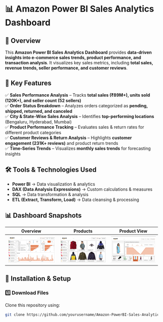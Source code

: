 # 📊 Amazon Power BI Sales Analytics Dashboard  

## 🚀 Overview  
This **Amazon Power BI Sales Analytics Dashboard** provides **data-driven insights into e-commerce sales trends, product performance, and transaction analysis**. It visualizes key sales metrics, including **total sales, revenue trends, seller performance, and customer reviews**.  

## 🔹 Key Features  
✅ **Sales Performance Analysis** – Tracks **total sales (₹89M+), units sold (120K+), and seller count (52 sellers)**  
✅ **Order Status Breakdown** – Analyzes orders categorized as **pending, shipped, returned, and canceled**  
✅ **City & State-Wise Sales Analysis** – Identifies **top-performing locations** (Bengaluru, Hyderabad, Mumbai)  
✅ **Product Performance Tracking** – Evaluates sales & return rates for different product categories  
✅ **Customer Reviews & Return Analysis** – Highlights **customer engagement (231K+ reviews)** and product return trends  
✅ **Time-Series Trends** – Visualizes **monthly sales trends** for forecasting insights  


## 🛠️ Tools & Technologies Used  
- **Power BI** → Data visualization & analytics  
- **DAX (Data Analysis Expressions)** → Custom calculations & measures  
- **SQL** → Data transformation & analysis  
- **ETL (Extract, Transform, Load)** → Data cleansing & processing  

## 📊 Dashboard Snapshots  
| **Overview** | **Products** | **Product View** |  
|----------------|----------------------|----------------|  
| ![Sales Trends](https://github.com/darshanacharya045/Amazon-PowerBI-Sales-Analytics/blob/main/Reports/README.mdAmazon%20Power%20BI%20Sales%20Analytics%20Dashboard.jpeg?raw=true) | ![City Sales](https://github.com/darshanacharya045/Amazon-PowerBI-Sales-Analytics/blob/main/Reports/README.mdAmazon_PowerBI_Sales_Report_Products.jpeg?raw=true) | ![Order Tracking](https://github.com/darshanacharya045/Amazon-PowerBI-Sales-Analytics/blob/main/Reports/README.mdAmazon_PowerBI_Sales_Report_Product_view.jpeg?raw=true) |  

## 🔧 Installation & Setup  
### **1️⃣ Download Files**  
Clone this repository using:  
```sh
git clone https://github.com/yourusername/Amazon-PowerBI-Sales-Analytics.git
